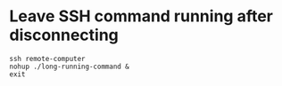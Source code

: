 Leave SSH command running after disconnecting
=============================================

```
ssh remote-computer
nohup ./long-running-command &
exit
```
